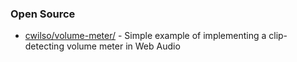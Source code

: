 


### Open Source
- [cwilso/volume-meter/](https://github.com/cwilso/volume-meter/) - Simple example of implementing a clip-detecting volume meter in Web Audio

